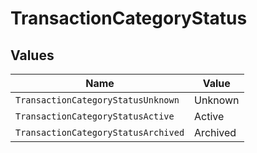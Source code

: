 # TransactionCategoryStatus


## Values

| Name                                | Value                               |
| ----------------------------------- | ----------------------------------- |
| `TransactionCategoryStatusUnknown`  | Unknown                             |
| `TransactionCategoryStatusActive`   | Active                              |
| `TransactionCategoryStatusArchived` | Archived                            |